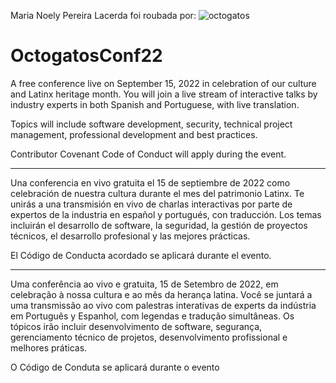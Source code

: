 Maria Noely Pereira Lacerda foi roubada por:
![octogatos](https://user-images.githubusercontent.com/20666190/188012666-ad25f373-bb91-4c28-9d52-c486afc0cce7.png)

# OctogatosConf22

A free conference live on September 15, 2022 in celebration of our culture and Latinx heritage month. You will join a live stream of interactive talks by industry experts in both Spanish and Portuguese, with live translation.

Topics will include software development, security, technical project management, professional development and best practices.

Contributor Covenant Code of Conduct will apply during the event.

__________________________________________________________________________

Una conferencia en vivo gratuita el 15 de septiembre de 2022 como celebración de nuestra cultura durante el mes del patrimonio Latinx. Te unirás a una transmisión en vivo de charlas interactivas por parte de expertos de la industria en español y portugués, con traducción. Los temas incluirán el desarrollo de software, la seguridad, la gestión de proyectos técnicos, el desarrollo profesional y las mejores prácticas. 

El Código de Conducta acordado se aplicará durante el evento.

 _________________________________________________________________________

Uma conferência ao vivo e gratuita, 15 de Setembro de 2022, em celebração à nossa cultura e ao mês da herança latina. Você se juntará a uma transmissão ao vivo com palestras interativas de experts da indústria em Português y Espanhol, com legendas e tradução simultâneas. Os tópicos irão incluir desenvolvimento de software, segurança, gerenciamento técnico de projetos, desenvolvimento profissional e melhores práticas.

O Código de Conduta se aplicará durante o evento

